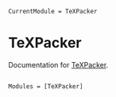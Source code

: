 ```@meta
CurrentModule = TeXPacker
```

# TeXPacker

Documentation for [TeXPacker](https://github.com/kfrb/TeXPacker.jl).

```@index
```

```@autodocs
Modules = [TeXPacker]
```
